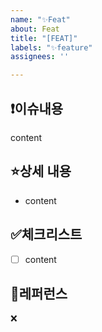 ```yaml
---
name: "✨Feat"
about: Feat
title: "[FEAT]"
labels: "✨feature"
assignees: ''

---
```


:exclamation:**이슈내용**
---
content

:star:**상세 내용**
---
- content

:white_check_mark:**체크리스트**
---
- [ ] content

:mag_right:**레퍼런스**
---
❌